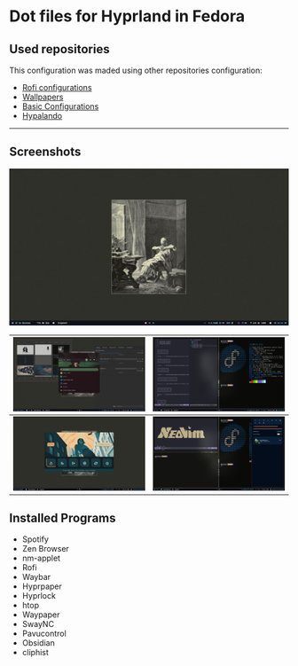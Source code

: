 # Dot files for Hyprland in Fedora

## Used repositories

This configuration was maded using other repositories configuration:

- [Rofi configurations](https://github.com/adi1090x/rofi)
- [Wallpapers](https://github.com/dharmx/walls)
- [Basic Configurations](https://github.com/Abhra00/HyprWal)
- [Hypalando](https://github.com/MizxGaming/Hypalando)

--- 

## Screenshots
![screenshot](prints/wallpaper.png)

| ![screenshot](prints/rofi.png) | ![screenshot](prints/windows.png) |
|---|---|
| ![screenshot](prints/rofisystem.png) | ![screenshot](prints/notifcation.png) |


## Installed Programs
- Spotify
- Zen Browser
- nm-applet
- Rofi
- Waybar
- Hyprpaper
- Hyprlock
- htop
- Waypaper
- SwayNC
- Pavucontrol
- Obsidian
- cliphist

